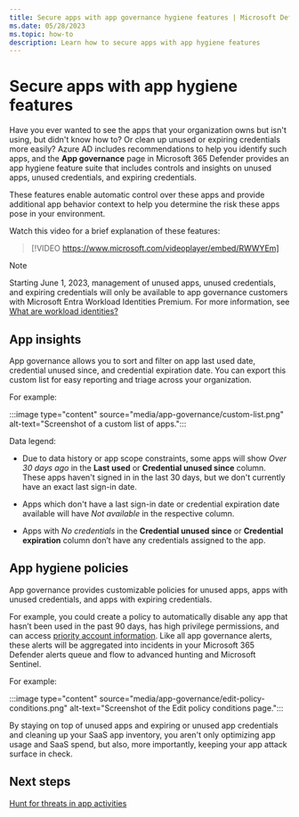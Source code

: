 ```yaml
---
title: Secure apps with app governance hygiene features | Microsoft Defender for Cloud Apps
ms.date: 05/28/2023
ms.topic: how-to
description: Learn how to secure apps with app hygiene features
---
```



# Secure apps with app hygiene features

Have you ever wanted to see the apps that your organization owns but isn't using, but didn't know how to? Or clean up unused or expiring credentials more easily? Azure AD includes recommendations to help you identify such apps, and the **App governance** page in Microsoft 365 Defender provides an app hygiene feature suite that includes controls and insights on unused apps, unused credentials, and expiring credentials. 

These features enable automatic control over these apps and provide additional app behavior context to help you determine the risk these apps pose in your environment.

Watch this video for a brief explanation of these features:

> [!VIDEO https://www.microsoft.com/videoplayer/embed/RWWYEm]

> [!NOTE]
> Starting June 1, 2023, management of unused apps, unused credentials, and expiring credentials will only be available to app governance customers with Microsoft Entra Workload Identities Premium. For more information, see [What are workload identities?](/azure/active-directory/workload-identities/workload-identities-overview)

## App insights

App governance allows you to sort and filter on app last used date, credential unused since, and credential expiration date. You can export this custom list for easy reporting and triage across your organization.

For example:

:::image type="content" source="media/app-governance/custom-list.png" alt-text="Screenshot of a custom list of apps.":::

Data legend:

- Due to data history or app scope constraints, some apps will show *Over 30 days ago* in the **Last used** or **Credential unused since** column. These apps haven't signed in in the last 30 days, but we don't currently have an exact last sign-in date.

- Apps which don't have a last sign-in date or credential expiration date available will have *Not available* in the respective column.

- Apps with *No credentials* in the **Credential unused since** or **Credential expiration** column don’t have any credentials assigned to the app.

## App hygiene policies

App governance provides customizable policies for unused apps, apps with unused credentials, and apps with expiring credentials. 

For example, you could create a policy to automatically disable any app that hasn’t been used in the past 90 days, has high privilege permissions, and can access [priority account information](/microsoft-365/admin/setup/priority-accounts). Like all app governance alerts, these alerts will be aggregated into incidents in your Microsoft 365 Defender alerts queue and flow to advanced hunting and Microsoft Sentinel.

For example:

:::image type="content" source="media/app-governance/edit-policy-conditions.png" alt-text="Screenshot of the Edit policy conditions page.":::

By staying on top of unused apps and expiring or unused app credentials and cleaning up your SaaS app inventory, you aren't only optimizing app usage and SaaS spend, but also, more importantly, keeping your app attack surface in check.


## Next steps

[Hunt for threats in app activities](app-activity-threat-hunting.md)
